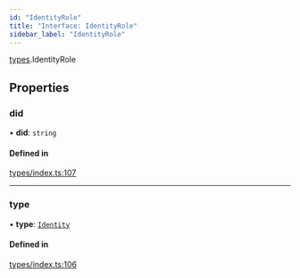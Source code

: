 ```yaml
---
id: "IdentityRole"
title: "Interface: IdentityRole"
sidebar_label: "IdentityRole"
---
```


[types](../../../modules/Types/Types.md).IdentityRole

## Properties

### did

• **did**: `string`

#### Defined in

[types/index.ts:107](https://github.com/F-OBrien/polymesh-sdk/blob/012f1745/src/types/index.ts#L107)

___

### type

• **type**: [`Identity`](../../../enums/Types/RoleType/RoleType.md#identity)

#### Defined in

[types/index.ts:106](https://github.com/F-OBrien/polymesh-sdk/blob/012f1745/src/types/index.ts#L106)
